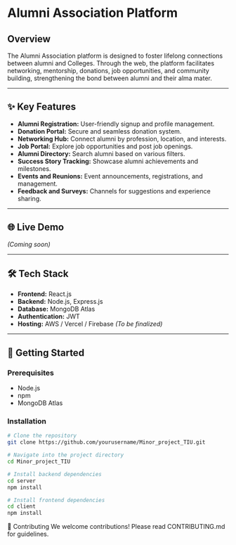 # Alumni Association Platform

## Overview

The Alumni Association platform is designed to foster lifelong connections between alumni and Colleges. Through the web, the platform facilitates networking, mentorship, donations, job opportunities, and community building, strengthening the bond between alumni and their alma mater.

---

## ✨ Key Features

- **Alumni Registration:** User-friendly signup and profile management.
- **Donation Portal:** Secure and seamless donation system.
- **Networking Hub:** Connect alumni by profession, location, and interests.
- **Job Portal:** Explore job opportunities and post job openings.
- **Alumni Directory:** Search alumni based on various filters.
- **Success Story Tracking:** Showcase alumni achievements and milestones.
- **Events and Reunions:** Event announcements, registrations, and management.
- **Feedback and Surveys:** Channels for suggestions and experience sharing.

---

## 🌐 Live Demo

_(Coming soon)_

---

## 🛠 Tech Stack

- **Frontend:** React.js
- **Backend:** Node.js, Express.js
- **Database:** MongoDB Atlas
- **Authentication:** JWT
- **Hosting:** AWS / Vercel / Firebase _(To be finalized)_

---

## 🚀 Getting Started

### Prerequisites
- Node.js
- npm
- MongoDB Atlas

### Installation

```bash
# Clone the repository
git clone https://github.com/yourusername/Minor_project_TIU.git

# Navigate into the project directory
cd Minor_project_TIU

# Install backend dependencies
cd server
npm install

# Install frontend dependencies
cd client
npm install
```
🧠 Contributing
We welcome contributions!
Please read CONTRIBUTING.md for guidelines.
